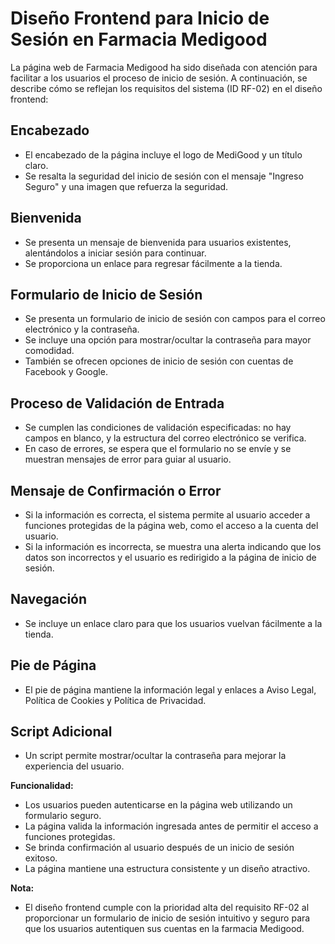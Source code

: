 # Diseño Frontend para Inicio de Sesión en Farmacia Medigood

La página web de Farmacia Medigood ha sido diseñada con atención para facilitar a los usuarios el proceso de inicio de sesión. A continuación, se describe cómo se reflejan los requisitos del sistema (ID RF-02) en el diseño frontend:

## Encabezado
- El encabezado de la página incluye el logo de MediGood y un título claro.
- Se resalta la seguridad del inicio de sesión con el mensaje "Ingreso Seguro" y una imagen que refuerza la seguridad.

## Bienvenida
- Se presenta un mensaje de bienvenida para usuarios existentes, alentándolos a iniciar sesión para continuar.
- Se proporciona un enlace para regresar fácilmente a la tienda.

## Formulario de Inicio de Sesión
- Se presenta un formulario de inicio de sesión con campos para el correo electrónico y la contraseña.
- Se incluye una opción para mostrar/ocultar la contraseña para mayor comodidad.
- También se ofrecen opciones de inicio de sesión con cuentas de Facebook y Google.

## Proceso de Validación de Entrada
- Se cumplen las condiciones de validación especificadas: no hay campos en blanco, y la estructura del correo electrónico se verifica.
- En caso de errores, se espera que el formulario no se envíe y se muestran mensajes de error para guiar al usuario.

## Mensaje de Confirmación o Error
- Si la información es correcta, el sistema permite al usuario acceder a funciones protegidas de la página web, como el acceso a la cuenta del usuario.
- Si la información es incorrecta, se muestra una alerta indicando que los datos son incorrectos y el usuario es redirigido a la página de inicio de sesión.

## Navegación
- Se incluye un enlace claro para que los usuarios vuelvan fácilmente a la tienda.

## Pie de Página
- El pie de página mantiene la información legal y enlaces a Aviso Legal, Política de Cookies y Política de Privacidad.

## Script Adicional
- Un script permite mostrar/ocultar la contraseña para mejorar la experiencia del usuario.

**Funcionalidad:**
- Los usuarios pueden autenticarse en la página web utilizando un formulario seguro.
- La página valida la información ingresada antes de permitir el acceso a funciones protegidas.
- Se brinda confirmación al usuario después de un inicio de sesión exitoso.
- La página mantiene una estructura consistente y un diseño atractivo.

**Nota:**
- El diseño frontend cumple con la prioridad alta del requisito RF-02 al proporcionar un formulario de inicio de sesión intuitivo y seguro para que los usuarios autentiquen sus cuentas en la farmacia Medigood.